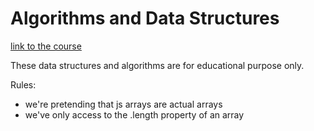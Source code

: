 # Algorithms and Data Structures

[link to the course](https://frontendmasters.com/courses/algorithms)

These data structures and algorithms are for educational purpose only.

Rules:

- we're pretending that js arrays are actual arrays
- we've only access to the .length property of an array
